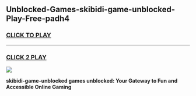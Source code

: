 
## Unblocked-Games-skibidi-game-unblocked-Play-Free-padh4
<h3>
<a href="https://premium76.site?title=skibidi-game-unblocked&ref=19M">CLICK TO PLAY</a></h3>
<hr>

<h3>
<a href="https://premium76.site?title=skibidi-game-unblocked&ref=19M">CLICK 2 PLAY</a>
  
</h3>

<a href="https://premium76.site?title=skibidi-game-unblocked&ref=19M"><img src="https://clearcache.store/games.png"></a>


**skibidi-game-unblocked games unblocked: Your Gateway to Fun and Accessible Online Gaming**
